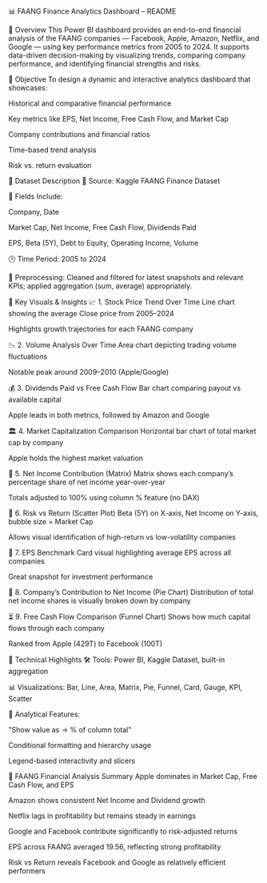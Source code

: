 📊 FAANG Finance Analytics Dashboard – README

📌 Overview
This Power BI dashboard provides an end-to-end financial analysis of the FAANG companies — Facebook, Apple, Amazon, Netflix, and Google — using key performance metrics from 2005 to 2024. It supports data-driven decision-making by visualizing trends, comparing company performance, and identifying financial strengths and risks.

🎯 Objective
To design a dynamic and interactive analytics dashboard that showcases:

Historical and comparative financial performance

Key metrics like EPS, Net Income, Free Cash Flow, and Market Cap

Company contributions and financial ratios

Time-based trend analysis

Risk vs. return evaluation

🧾 Dataset Description
📁 Source: Kaggle FAANG Finance Dataset

🔢 Fields Include:

Company, Date

Market Cap, Net Income, Free Cash Flow, Dividends Paid

EPS, Beta (5Y), Debt to Equity, Operating Income, Volume

🕒 Time Period: 2005 to 2024

🧹 Preprocessing: Cleaned and filtered for latest snapshots and relevant KPIs; applied aggregation (sum, average) appropriately.

📌 Key Visuals & Insights
📈 1. Stock Price Trend Over Time
Line chart showing the average Close price from 2005–2024

Highlights growth trajectories for each FAANG company

📉 2. Volume Analysis Over Time
Area chart depicting trading volume fluctuations

Notable peak around 2009–2010 (Apple/Google)

💰 3. Dividends Paid vs Free Cash Flow
Bar chart comparing payout vs available capital

Apple leads in both metrics, followed by Amazon and Google

🏛️ 4. Market Capitalization Comparison
Horizontal bar chart of total market cap by company

Apple holds the highest market valuation

🧮 5. Net Income Contribution (Matrix)
Matrix shows each company’s percentage share of net income year-over-year

Totals adjusted to 100% using column % feature (no DAX)

🧭 6. Risk vs Return (Scatter Plot)
Beta (5Y) on X-axis, Net Income on Y-axis, bubble size = Market Cap

Allows visual identification of high-return vs low-volatility companies

🧠 7. EPS Benchmark
Card visual highlighting average EPS across all companies

Great snapshot for investment performance

🍰 8. Company’s Contribution to Net Income (Pie Chart)
Distribution of total net income shares is visually broken down by company

⏳ 9. Free Cash Flow Comparison (Funnel Chart)
Shows how much capital flows through each company

Ranked from Apple (429T) to Facebook (100T)

📌 Technical Highlights
🛠 Tools: Power BI, Kaggle Dataset, built-in aggregation

📊 Visualizations: Bar, Line, Area, Matrix, Pie, Funnel, Card, Gauge, KPI, Scatter

🧠 Analytical Features:

"Show value as → % of column total"

Conditional formatting and hierarchy usage

Legend-based interactivity and slicers

🧪 FAANG Financial Analysis Summary
Apple dominates in Market Cap, Free Cash Flow, and EPS

Amazon shows consistent Net Income and Dividend growth

Netflix lags in profitability but remains steady in earnings

Google and Facebook contribute significantly to risk-adjusted returns

EPS across FAANG averaged 19.56, reflecting strong profitability

Risk vs Return reveals Facebook and Google as relatively efficient performers
